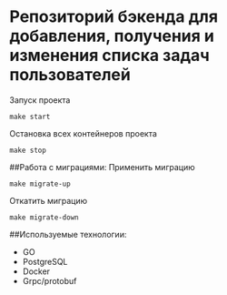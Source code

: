 # Репозиторий бэкенда для добавления, получения и изменения списка задач пользователей

Запуск проекта 
```shell
make start
```
Остановка всех контейнеров проекта
```shell
make stop
```
##Работа с миграциями:
Применить миграцию
```shell
make migrate-up
```
Откатить миграцию
```shell
make migrate-down
```
##Используемые технологии:
- GO
- PostgreSQL
- Docker
- Grpc/protobuf
